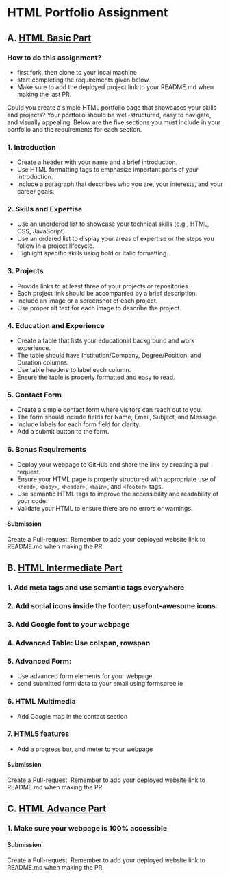 # HTML Portfolio Assignment

## A. [HTML Basic Part](https://www.youtube.com/live/gqvrn5R8tzc?si=e8Z89nwwmEao0R-F)

### How to do this assignment?

- first fork, then clone to your local machine
- start completing the requirements given below. 
- Make sure to add the deployed project link to your README.md when making the last PR.

Could you create a simple HTML portfolio page that showcases your skills and projects? Your portfolio should be well-structured, easy to navigate, and visually appealing. Below are the five sections you must include in your portfolio and the requirements for each section.

### 1. **Introduction**
- Create a header with your name and a brief introduction.
- Use HTML formatting tags to emphasize important parts of your introduction.
- Include a paragraph that describes who you are, your interests, and your career goals.

### 2. **Skills and Expertise**
- Use an unordered list to showcase your technical skills (e.g., HTML, CSS, JavaScript).
- Use an ordered list to display your areas of expertise or the steps you follow in a project lifecycle.
- Highlight specific skills using bold or italic formatting.

### 3. **Projects**
- Provide links to at least three of your projects or repositories.
- Each project link should be accompanied by a brief description.
- Include an image or a screenshot of each project.
- Use proper alt text for each image to describe the project.

### 4. **Education and Experience**
- Create a table that lists your educational background and work experience.
- The table should have Institution/Company, Degree/Position, and Duration columns.
- Use table headers to label each column.
- Ensure the table is properly formatted and easy to read.

### 5. **Contact Form**
- Create a simple contact form where visitors can reach out to you.
- The form should include fields for Name, Email, Subject, and Message.
- Include labels for each form field for clarity.
- Add a submit button to the form.

### 6. Bonus Requirements
- Deploy your webpage to GitHub and share the link by creating a pull request.
- Ensure your HTML page is properly structured with appropriate use of `<head>`, `<body>`, `<header>`, `<main>`, and `<footer>` tags.
- Use semantic HTML tags to improve the accessibility and readability of your code.
- Validate your HTML to ensure there are no errors or warnings.

#### Submission
Create a Pull-request. Remember to add your deployed website link to README.md when making the PR.  

## B. [HTML Intermediate Part](https://www.youtube.com/live/gsVT8_KXnxc?si=x2D06FVZyHBjTJRD)
### 1. **Add meta tags and use semantic tags everywhere**
### 2. **Add social icons inside the footer: usefont-awesome icons**
### 3. **Add Google font to your webpage**
### 4. **Advanced Table: Use colspan, rowspan**
### 5. Advanced Form:
- Use advanced form elements for your webpage.
- send submitted form data to your email using formspree.io
### 6. HTML Multimedia
- Add Google map in the contact section
### 7. HTML5 features
- Add a progress bar, and meter to your webpage
#### Submission
Create a Pull-request. Remember to add your deployed website link to README.md when making the PR.  


## C. [HTML Advance Part](https://www.youtube.com/live/pJLz-YG3Vio?si=GbFo4G_p2PKHiz37)
### 1. **Make sure your webpage is 100% accessible**
#### Submission
Create a Pull-request. Remember to add your deployed website link to README.md when making the PR.  
